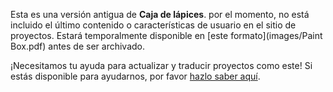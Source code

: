 Esta es una versión antigua de **Caja de lápices**. por el momento, no está incluido el último contenido o características de usuario en el sitio de proyectos. Estará temporalmente disponible en [este formato](images/Paint Box.pdf) antes de ser archivado. 

¡Necesitamos tu ayuda para actualizar y traducir proyectos como este! Si estás disponible para ayudarnos, por favor [hazlo saber aquí](https://rpf.io/translators).
